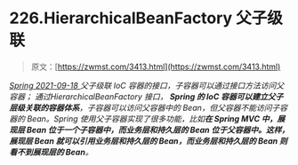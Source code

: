 <!--yml
category: 未分类
date: 0001-01-01 00:00:00
--->

# 226.HierarchicalBeanFactory 父子级联

> 原文：[https://zwmst.com/3413.html](https://zwmst.com/3413.html)

   [ *Spring* ](https://zwmst.com/spring)*[ <time datetime="2021-09-18T14:39:55+08:00"> 2021-09-18 </time> ](https://zwmst.com/3413.html)  父子级联 IoC 容器的接口，子容器可以通过接口方法访问父容器； 通过HierarchicalBeanFactory 接口， **Spring 的 IoC 容器可以建立父子层级关联的容器体系**，子容器可以访问父容器中的 Bean，但父容器不能访问子容器的 Bean。Spring 使用父子容器实现了很多功能，比如**在 Spring MVC 中，展现层 Bean 位于一个子容器中，而业务层和持久层的 Bean 位于父容器中。这样，展现层 Bean 就可以引用业务层和持久层的 Bean，而业务层和持久层的 Bean 则看不到展现层的 Bean**。*